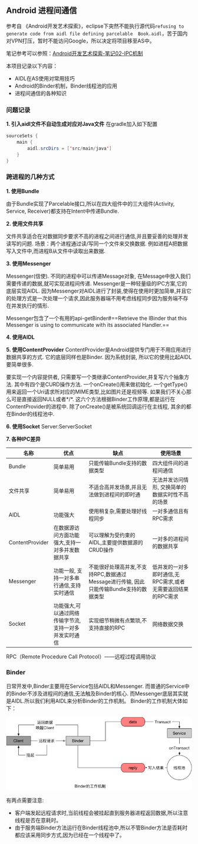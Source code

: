 ## Android 进程间通信
参考自 《Android开发艺术探索》，eclipse下突然不能执行源代码`refusing to generate code from aidl file defining parcelable	Book.aidl`，苦于国内对VPN打压，暂时不能访问Google，所以决定将项目移至AS中。

笔记参考可以参照：[Android开发艺术探索-笔记02-IPC机制](http://szysky.com/2016/08/02/Android%E5%BC%80%E5%8F%91%E8%89%BA%E6%9C%AF%E6%8E%A2%E7%B4%A2-%E7%AC%94%E8%AE%B002-IPC%E6%9C%BA%E5%88%B6/)

本项目记录以下内容：
- AIDL在AS使用对常用技巧
- Android的Binder机制，Binder线程池的应用
- 进程间通信的各种知识

### 问题记录
**1. 引入aidl文件不自动生成对应对Java文件**
在gradle加入如下配置

```java
sourceSets {
    main {
        aidl.srcDirs = ['src/main/java']
    }
}
```

### 跨进程的几种方式
**1. 使用Bundle**

由于Bundle实现了Parcelable接口,所以在四大组件中的三大组件(Activity, Service, Receiver)都支持在Intent中传递Bundle.

**2. 使用文件共享**

文件共享适合在对数据同步要求不高的进程之间进行通信,并且要妥善的处理并发读写的问题.
场景：两个进程通过读/写同一个文件来交换数据. 例如进程A把数据写入文件中,而进程B从文件中读取出来数据.

**3. 使用Messenger**

Messenger(信使). 不同的进程中可以传递Message对象, 在Message中放入我们需要传递的数据,就可实现进程间传递. Messenger是一种轻量级的IPC方案,它的底层实现AIDL.
因为Messenger对AIDL进行了封装,使得在使用时更加简单,并且它的处理方式是一次处理一个请求,因此服务器端不用考虑线程同步因为服务端不存在并发执行的情形.

Messenger包含了一个有用的api-getBinder#==Retrieve the IBinder that this Messenger is using to communicate with its associated Handler.==

**4. 使用AIDL**

**5. 使用ContentProvider**
ContentProvider是Android提供专门用于不用应用进行数据共享的方式. 它的底层同样也是Binder. 因为系统封装, 所以它的使用比起AIDL要简单很多.

要实现一个内容提供者, 只需要写一个类继承ContentProvider,并复写六个抽象方法. 其中有四个是CURD操作方法. 一个onCreate()用来做初始化. 一个getType()用来返回一个Uri请求所对应的MIME类型,比如图片还是视频等. 如果我们不关心那么可是直接返回NULL或者*/*.
这六个方法根据Binder工作原理,都是运行在ContentProvider的进程中. 除了onCreate()是被系统回调运行在主线程, 其余的都在Binder的线程池中.

**6. 使用Socket**
Server:ServerSocket

**7. 各种IPC差异**

| 名称 | 优点 | 缺点 | 使用场景 |
|---|---|---|---|
| Bundle | 简单易用 | 只能传输Bundle支持的数据类型 | 四大组件间的进程间通信 |
| 文件共享 | 简单易用 | 不适合高并发场景,并且无法做到进程间的即时通 | 无法并发访问情形, 交换简单的数据实时性不高的场景 |
| AIDL | 功能强大 | 使用稍复杂,需要处理好线程同步 | 一对多通信且有RPC需求 |
| ContentProvider | 在数据源访问方面功能强大,支持一对多并发数据共享 | 可以理解为受约束的AIDL,主要提供数据源的CRUD操作 | 一对多的进程间的数据共享 |
| Messenger | 功能一般, 支持一对多串行通信,支持实时通信 | 不能很好处理高并发,不支持RPC,数据通过Message进行传输, 因此只能传输Bundle支持的数据类型 | 低并发的一对多即时通信,无RPC需求,或者无需要返回结果的RPC需求 |
| Socket | 功能强大,可以通过网络传输字节流,支持一对多并发实时通信 | 实现细节稍微有点繁琐,不支持直接的RPC | 网络数据交换 |

RPC（Remote Procedure Call Protocol）——远程过程调用协议

### Binder
日常开发中,Binder主要用在Service包括AIDL和Messenger. 而普通的Service中的Binder不涉及进程间的通信,无法触及Binder的核心. 而Messenger底层其实就是AIDL.所以我们利用AIDL来分析Binder的工作机制。
Binder的工作机制大体如下：

![](https://github.com/jacky1234/IPCDemo/blob/master/img/Binder_work.png?raw=true)

有两点需要注意:
- 客户端发起远程请求时,当前线程会被挂起直到服务器进程返回数据,所以注意线程是否在意耗时。
- 由于服务端Binder方法运行在Binder线程池中,所以不管Binder方法是否耗时都应该采用同步方式,因为已经在一个线程中了。
